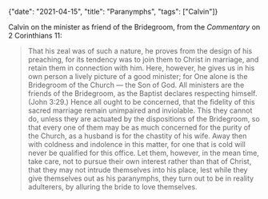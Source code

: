 {"date": "2021-04-15", "title": "Paranymphs", "tags": ["Calvin"]}

Calvin on the minister as friend of the Bridegroom, from the *Commentary* on 2 Corinthians 11:

> That his zeal was of such a nature, he proves from the design of his preaching, for its tendency was to join them to Christ in marriage, and retain them in connection with him. Here, however, he gives us in his own person a lively picture of a good minister; for One alone is the Bridegroom of the Church — the Son of God. All ministers are the friends of the Bridegroom, as the Baptist declares respecting himself. (John 3:29.) Hence all ought to be concerned, that the fidelity of this sacred marriage remain unimpaired and inviolable. This they cannot do, unless they are actuated by the dispositions of the Bridegroom, so that every one of them may be as much concerned for the purity of the Church, as a husband is for the chastity of his wife. Away then with coldness and indolence in this matter, for one that is cold will never be qualified for this office. Let them, however, in the mean time, take care, not to pursue their own interest rather than that of Christ, that they may not intrude themselves into his place, lest while they give themselves out as his paranymphs, they turn out to be in reality adulterers, by alluring the bride to love themselves.
